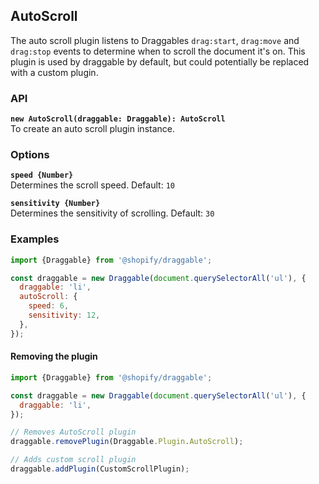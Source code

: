 ## AutoScroll

The auto scroll plugin listens to Draggables `drag:start`, `drag:move` and `drag:stop` events to determine when to scroll
the document it's on.
This plugin is used by draggable by default, but could potentially be replaced with a custom plugin.

### API

**`new AutoScroll(draggable: Draggable): AutoScroll`**  
To create an auto scroll plugin instance.

### Options

**`speed {Number}`**  
Determines the scroll speed. Default: `10`

**`sensitivity {Number}`**  
Determines the sensitivity of scrolling. Default: `30`

### Examples

```js
import {Draggable} from '@shopify/draggable';

const draggable = new Draggable(document.querySelectorAll('ul'), {
  draggable: 'li',
  autoScroll: {
    speed: 6,
    sensitivity: 12,
  },
});
```

#### Removing the plugin

```js
import {Draggable} from '@shopify/draggable';

const draggable = new Draggable(document.querySelectorAll('ul'), {
  draggable: 'li',
});

// Removes AutoScroll plugin
draggable.removePlugin(Draggable.Plugin.AutoScroll);

// Adds custom scroll plugin
draggable.addPlugin(CustomScrollPlugin);
```

